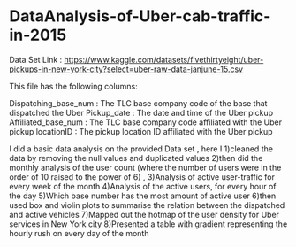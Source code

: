 # DataAnalysis-of-Uber-cab-traffic-in-2015

Data Set Link : https://www.kaggle.com/datasets/fivethirtyeight/uber-pickups-in-new-york-city?select=uber-raw-data-janjune-15.csv

This file has the following columns:

Dispatching_base_num : The TLC base company code of the base that dispatched the Uber
Pickup_date : The date and time of the Uber pickup
Affiliated_base_num : The TLC base company code affiliated with the Uber pickup
locationID : The pickup location ID affiliated with the Uber pickup

I did a basic data analysis on the provided Data set , here I
1)cleaned the data by removing the null values and duplicated values 
2)then did the monthly analysis of the user count (where the number of users were in the order of 10 raised to the power of 6) , 
3)Analysis of active user-traffic for every week of the month
4)Analysis of the active users, for every hour of the day 
5)Which base number has the most amount of active user
6)then used box and violin plots to summarise the relation between the dispatched and active vehicles 
7)Mapped out the hotmap of the user density for Uber services in New York city 
8)Presented a table with gradient representing the hourly rush on every day of the month
